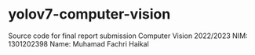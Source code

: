 # yolov7-computer-vision
Source code for final report submission Computer Vision 2022/2023
NIM: 1301202398
Name: Muhamad Fachri Haikal
